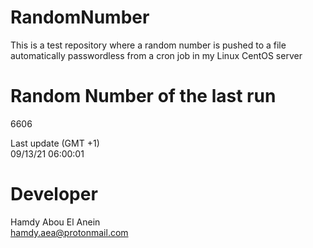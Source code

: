 # RandomNumber    
This is a test repository where a random number is pushed to a file automatically passwordless from a cron job in my Linux CentOS server    
# Random Number of the last run   
6606
      
Last update (GMT +1)    
09/13/21 06:00:01
# Developer    
Hamdy Abou El Anein   
hamdy.aea@protonmail.com
